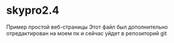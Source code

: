 # skypro2.4
Пример простой веб-страницы
Этот файл был дополнительно отредактирован на моем пк и сейчас уйдет в репозиторий git
